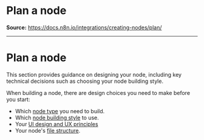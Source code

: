 # Plan a node

**Source:** https://docs.n8n.io/integrations/creating-nodes/plan/

---

# Plan a node

This section provides guidance on designing your node, including key technical decisions such as choosing your node building style.

When building a node, there are design choices you need to make before you start:

- Which [node type](node-types/) you need to build.
- Which [node building style](choose-node-method/) to use.
- Your [UI design and UX principles](node-ui-design/)
- Your node's [file structure](../build/reference/node-file-structure/).
